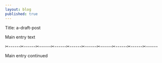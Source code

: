 ```yaml
---
layout: blog
published: true
---
```


Title: a-draft-post

Main entry text

✂------✂------✂------✂------✂------✂------✂------✂------✂------✂------

Main entry continued